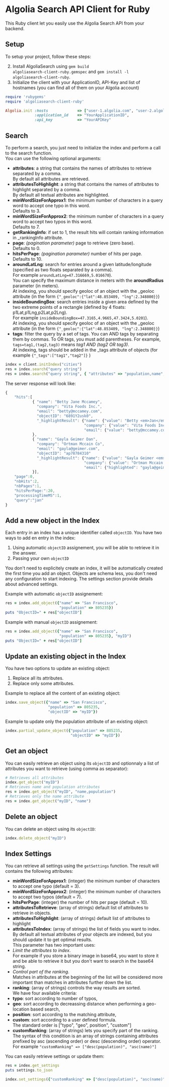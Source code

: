 Algolia Search API Client for Ruby
==================

This Ruby client let you easily use the Algolia Search API from your backend.

Setup
-------------
To setup your project, follow these steps:

 2. Install AlgoliaSearch using <code>gem build algoliasearch-client-ruby.gemspec</code> and <code>gem install -l algoliasearch-client-ruby</code>.
 2. Initialize the client with your ApplicationID, API-Key and list of hostnames (you can find all of them on your Algolia account)

```ruby
require 'rubygems'
require 'algoliasearch-client-ruby'

Algolia.init :hosts             => ["user-1.algolia.com", "user-2.algolia.com", "user-3.algolia.com"],
             :application_id    => "YourApplicationID",
             :api_key           => "YourAPIKey"
```

Search 
-------------
To perform a search, you just need to initialize the index and perform a call to the search function.<br/>
You can use the following optional arguments:

 * **attributes**: a string that contains the names of attributes to retrieve separated by a comma.<br/>By default all attributes are retrieved.
 * **attributesToHighlight**: a string that contains the names of attributes to highlight separated by a comma.<br/>By default all textual attributes are highlighted.
 * **minWordSizeForApprox1**: the minimum number of characters in a query word to accept one typo in this word.<br/>Defaults to 3.
 * **minWordSizeForApprox2**: the minimum number of characters in a query word to accept two typos in this word.<br/>Defaults to 7.
 * **getRankingInfo**: if set to 1, the result hits will contain ranking information in _rankingInfo attribute.
 * **page**: *(pagination parameter)* page to retrieve (zero base).<br/>Defaults to 0.
 * **hitsPerPage**: *(pagination parameter)* number of hits per page.<br/>Defaults to 10.
 * **aroundLatLng**: search for entries around a given latitude/longitude (specified as two floats separated by a comma).<br/>For example `aroundLatLng=47.316669,5.016670`).<br/>You can specify the maximum distance in meters with the **aroundRadius** parameter (in meters).<br/>At indexing, you should specify geoloc of an object with the _geoloc attribute (in the form `{"_geoloc":{"lat":48.853409, "lng":2.348800}}`)
 * **insideBoundingBox**: search entries inside a given area defined by the two extreme points of a rectangle (defined by 4 floats: p1Lat,p1Lng,p2Lat,p2Lng).<br/>For example `insideBoundingBox=47.3165,4.9665,47.3424,5.0201`).<br/>At indexing, you should specify geoloc of an object with the _geoloc attribute (in the form `{"_geoloc":{"lat":48.853409, "lng":2.348800}}`)
 * **tags**: filter the query by a set of tags. You can AND tags by separating them by commas. To OR tags, you must add parentheses. For example, `tags=tag1,(tag2,tag3)` means *tag1 AND (tag2 OR tag3)*.<br/>At indexing, tags should be added in the _tags attribute of objects (for example `{"_tags":["tag1","tag2"]}` )

```ruby
index = client.initIndex("cities")
res = index.search("query string")
res = index.search("query string", { "attributes" => "population,name", "hitsPerPage" => 20})
```

The server response will look like:

```javascript
{
    "hits":[
            { "name": "Betty Jane Mccamey",
              "company": "Vita Foods Inc.",
              "email": "betty@mccamey.com",
              "objectID": "6891Y2usk0",
              "_highlightResult": {"name": {"value": "Betty <em>Jan</em>e Mccamey", "matchLevel": "full"}, 
                                   "company": {"value": "Vita Foods Inc.", "matchLevel": "none"},
                                   "email": {"value": "betty@mccamey.com", "matchLevel": "none"} }
            },
            { "name": "Gayla Geimer Dan", 
              "company": "Ortman Mccain Co", 
              "email": "gayla@geimer.com", 
              "objectID": "ap78784310" 
              "_highlightResult": {"name": {"value": "Gayla Geimer <em>Dan</em>", "matchLevel": "full" },
                                   "company": {"value": "Ortman Mccain Co", "matchLevel": "none" },
                                   "email": {"highlighted": "gayla@geimer.com", "matchLevel": "none" } }
            }],
    "page":0,
    "nbHits":2,
    "nbPages":1,
    "hitsPerPage:":20,
    "processingTimeMS":1,
    "query":"jan"
}
```

Add a new object in the Index
-------------

Each entry in an index has a unique identifier called `objectID`. You have two ways to add en entry in the index:

 1. Using automatic `objectID` assignement, you will be able to retrieve it in the answer.
 2. Passing your own `objectID`

You don't need to explicitely create an index, it will be automatically created the first time you add an object.
Objects are schema less, you don't need any configuration to start indexing. The settings section provide details about advanced settings.

Example with automatic `objectID` assignement:

```ruby
res = index.add_object({"name" => "San Francisco", 
                        "population" => 805235})
puts "ObjectID=" + res["objectID"]
```

Example with manual `objectID` assignement:

```ruby
res = index.add_object({"name" => "San Francisco", 
                        "population" => 805235}, "myID")
puts "ObjectID=" + res["objectID"]
```

Update an existing object in the Index
-------------

You have two options to update an existing object:

 1. Replace all its attributes.
 2. Replace only some attributes.

Example to replace all the content of an existing object:

```ruby
index.save_object({"name" => "San Francisco", 
                   "population" => 805235, 
                   "objectID" => "myID"})
```

Example to update only the population attribute of an existing object:

```ruby
index.partial_update_object({"population" => 805235, 
                             "objectID" => "myID"})
```

Get an object
-------------

You can easily retrieve an object using its `objectID` and optionnaly a list of attributes you want to retrieve (using comma as separator):

```ruby
# Retrieves all attributes
index.get_object("myID")
# Retrieves name and population attributes
res = index.get_object("myID", "name,population")
# Retrieves only the name attribute
res = index.get_object("myID", "name")
```

Delete an object
-------------

You can delete an object using its `objectID`:

```ruby
index.delete_object("myID")
```

Index Settings
-------------

You can retrieve all settings using the `getSettings` function. The result will contains the following attributes:

 * **minWordSizeForApprox1**: (integer) the minimum number of characters to accept one typo (default = 3).
 * **minWordSizeForApprox2**: (integer) the minimum number of characters to accept two typos (default = 7).
 * **hitsPerPage**: (integer) the number of hits per page (default = 10).
 * **attributesToRetrieve**: (array of strings) default list of attributes to retrieve in objects.
 * **attributesToHighlight**: (array of strings) default list of attributes to highlight
 * **attributesToIndex**: (array of strings) the list of fields you want to index.<br/>By default all textual attributes of your objects are indexed, but you should update it to get optimal results.<br/>This parameter has two important uses:
 * *Limit the attributes to index*.<br/>For example if you store a binary image in base64, you want to store it and be able to retrieve it but you don't want to search in the base64 string.
 * *Control part of the ranking*.<br/>Matches in attributes at the beginning of the list will be considered more important than matches in attributes further down the list. 
 * **ranking**: (array of strings) controls the way results are sorted.<br/>We have four available criteria: 
 * **typo**: sort according to number of typos,
 * **geo**: sort according to decreassing distance when performing a geo-location based search,
 * **position**: sort according to the matching attribute, 
 * **custom**: sort according to a user defined formula.<br/>The standard order is ["typo", "geo", position", "custom"]
 * **customRanking**: (array of strings) lets you specify part of the ranking.<br/>The syntax of this condition is an array of strings containing attributes prefixed by asc (ascending order) or desc (descending order) operator.
 For example `"customRanking" => ["desc(population)", "asc(name)"]`

You can easily retrieve settings or update them:

```ruby
res = index.get_settings
puts settings.to_json
```

```ruby
index.set_settings({"customRanking" => ["desc(population)", "asc(name)"]})
```
